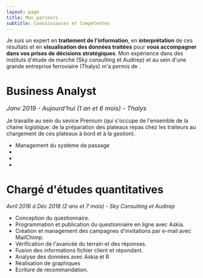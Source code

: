 ```yaml
---
layout: page
title: Mon parcours 
subtitle: Connaissances et Compétentes
---
```


Je suis un expert en **traitement de l'information**, en **interprétation** de ces résultats et en **visualisation des données traitées** pour **vous accompagner dans vos prises de décisions stratégiques**. Mon expérience dans des instituts d'étude de marché (Sky consulting et Audirep) et au sein d'une grande entreprise ferroviaire (Thalys) m'a permis de  . 

# <i class="fas fa-tachometer-alt"></i> Business Analyst
_<font size="3"> Janv 2019 - Aujourd'hui (1 an et 6 mois) - Thalys </font>_

Je travaille au sein du sevice Premium (qui s'occupe de l'ensemble de la chaine logistique: de la préparation des plateaux repas chez les traiteurs au chargement de ces plateaux à bord et à la gestion). 

* Management du système de passage 
*
*
*

# <i class="far fa-chart-bar"></i> Chargé d'études quantitatives
_Avril 2016 à Déc 2018 (2 ans et 7 mois) - Sky Consulting et Audirep_

* Conception du questionnaire. 
* Programmation et publication du questionnaire en ligne avec Askia. 
* Création et management des campagnes d'invitations par e-mail avec MailChimp.  
* Vérification de l'avancée du terrain et des réponses. 
* Fusion des informations fichier client et répondant. 
* Analyse des données avec Askia et R
* Réalisation de graphiques 
* Ecriture de recommandation. 

